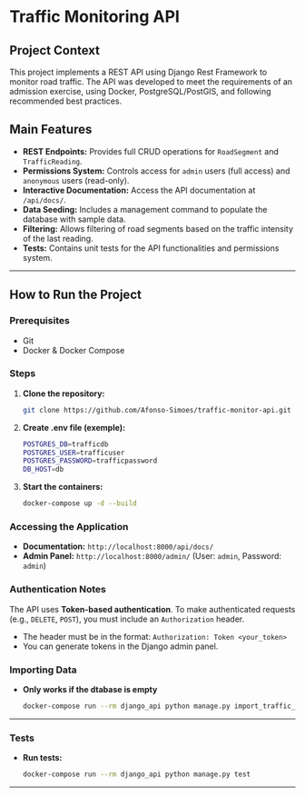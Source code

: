 # Traffic Monitoring API

## Project Context

This project implements a REST API using Django Rest Framework to monitor road traffic. The API was developed to meet the requirements of an admission exercise, using Docker, PostgreSQL/PostGIS, and following recommended best practices.

## Main Features

* **REST Endpoints:** Provides full CRUD operations for `RoadSegment` and `TrafficReading`.
* **Permissions System:** Controls access for `admin` users (full access) and `anonymous` users (read-only).
* **Interactive Documentation:** Access the API documentation at `/api/docs/`.
* **Data Seeding:** Includes a management command to populate the database with sample data.
* **Filtering:** Allows filtering of road segments based on the traffic intensity of the last reading.
* **Tests:** Contains unit tests for the API functionalities and permissions system.
---

## How to Run the Project

### Prerequisites
* Git
* Docker & Docker Compose

### Steps
1.  **Clone the repository:**
    ```bash
    git clone https://github.com/Afonso-Simoes/traffic-monitor-api.git
    ```

2.  **Create .env file (exemple):**
    ```bash
    POSTGRES_DB=trafficdb
    POSTGRES_USER=trafficuser
    POSTGRES_PASSWORD=trafficpassword
    DB_HOST=db
    ```

3.  **Start the containers:**
    ```bash
    docker-compose up -d --build
    ```

### Accessing the Application
* **Documentation:** `http://localhost:8000/api/docs/`
* **Admin Panel:** `http://localhost:8000/admin/` (User: `admin`, Password: `admin`)

### Authentication Notes
The API uses **Token-based authentication**. To make authenticated requests (e.g., `DELETE`, `POST`), you must include an `Authorization` header.
* The header must be in the format: `Authorization: Token <your_token>`
* You can generate tokens in the Django admin panel.

### Importing Data
* **Only works if the dtabase is empty**
    ```bash
    docker-compose run --rm django_api python manage.py import_traffic_data
    ```
---

### Tests
* **Run tests:**
    ```bash
    docker-compose run --rm django_api python manage.py test
    ```
---
